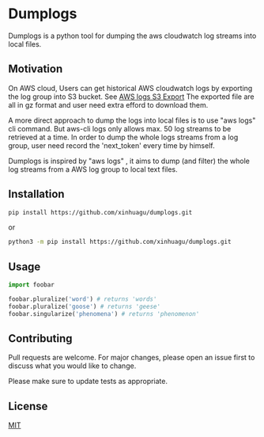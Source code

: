 # Dumplogs
Dumplogs is a python tool for dumping the aws cloudwatch log streams into local files.

## Motivation
On AWS cloud, Users can get historical AWS cloudwatch logs by exporting the log group into S3 bucket. See [AWS logs S3 Export](https://docs.aws.amazon.com/AmazonCloudWatch/latest/logs/S3Export.html)
The exported file are all in gz format and user need extra efford to download them. 

A more direct approach to dump the logs into local files is to use "aws logs" cli command. But aws-cli logs only allows max. 50 log streams to be retrieved at a time. 
In order to dump the whole logs streams from a log group, user need record the 'next_token' every time by himself.

Dumplogs is inspired by "aws logs" , it aims to dump (and filter) the whole log streams from a AWS log group to local text files. 

## Installation

```bash
pip install https://github.com/xinhuagu/dumplogs.git
```
or
```bash
python3 -m pip install https://github.com/xinhuagu/dumplogs.git
```

## Usage

```python
import foobar

foobar.pluralize('word') # returns 'words'
foobar.pluralize('goose') # returns 'geese'
foobar.singularize('phenomena') # returns 'phenomenon'
```

## Contributing
Pull requests are welcome. For major changes, please open an issue first to discuss what you would like to change.

Please make sure to update tests as appropriate.

## License
[MIT](https://choosealicense.com/licenses/mit/)
